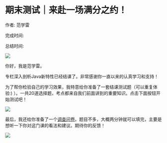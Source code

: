 # 期末测试｜来赴一场满分之约！

作者: 范学雷

完成时间:

总结时间:

![](<https://static001.geekbang.org/resource/image/aa/dd/aa880d9d4fa10644yy7770fbf01736dd.jpg>)

<audio><source src="" type="audio/mpeg"></audio>

你好，我是范学雷。

专栏深入剖析Java新特性已经结课了。非常感谢你一直以来的认真学习和支持！

为了帮你检验自己的学习效果，我特意给你准备了一套结课测试题（可以重复体验:) ）。一共20道选择题，考点都来自我们前面讲到的重要知识。点击下面按钮开始测试吧！

[![](<https://static001.geekbang.org/resource/image/28/a4/28d1be62669b4f3cc01c36466bf811a4.png?wh=1142*201>)](<http://time.geekbang.org/quiz/intro?act_id=1398&exam_id=3564>)

最后，我还给你准备了一个[调查问卷](<https://jinshuju.net/f/vUZ8cS>)。题目不多，大概两分钟就可以填完，主要是想听一下你对这门课的看法和建议。期待你的反馈！

[![](<https://static001.geekbang.org/resource/image/c6/c4/c6eefd4dd0484981b4014b3744239dc4.jpg?wh=720x505>)](<https://jinshuju.net/f/vUZ8cS>)

<!-- [[[read_end]]] -->

